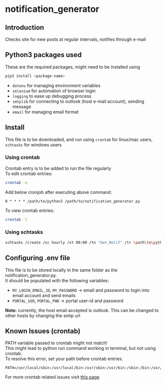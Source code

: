 # notification_generator
## Introduction
Checks site for new posts at regular intervals, notifies through e-mail

## Python3 packages used
These are the required packages, might need to be installed using
```sh
pip3 install <package-name>
```
- `dotenv` for managing environment variables
- `selenium` for automation of browser login
- `logging` to ease up debugging process
- `smtplib` for connecting to outlook (host e-mail account), sending message
- `email` for managing email format

## Install
This file is to be downloaded, and run using `crontab` for linux/mac users, `schtasks` for windows users

### Using crontab
Crontab entry is to be added to run the file regularly <br />
To edit crontab entries:
```sh
crontab -e
```
Add below cronjob after executing above command:
```
0 * * * * /path/to/python3 /path/to/notification_generator.py
```
To view crontab entries:
```sh
crontab -l
```

### Using schtasks
```sh
schtasks /create /sc hourly /st 00:00 /tn "Gen_Notif" /tr \path\to\python3 \path\to\notification_generator.py
```

## Configuring .env file
This file is to be stored locally in the same folder as the notification_generator.py. <br />
It should be populated with the following variables:
- `MY_LOGIN_EMAIL_ID`, `MY_PASSWORD` -> email and password to login into email account and send emails
- `PORTAL_USR`, `PORTAL_PWD` -> portal user-id and password

**Note:** currently, the host email accepted is outlook. This can be changed to other hosts by changing the smtp url

## Known Issues (crontab)
PATH variable passed to crontab might not match! <br />
This might lead to python run command working in terminal, but not using crontab. <br />
To resolve this error, set your path before crontab entries. <br />
```
PATH=/usr/local/sbin:/usr/local/bin:/usr/sbin:/usr/bin:/sbin:/bin:/usr/games:/usr/local/games:/snap/bin
```
For more crontab related issues visit [this page](https://askubuntu.com/questions/23009/why-crontab-scripts-are-not-working)

